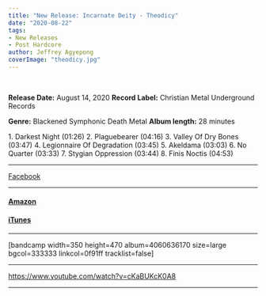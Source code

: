 ```yaml
---
title: "New Release: Incarnate Deity - Theodicy"
date: "2020-08-22"
tags:
- New Releases
- Post Hardcore
author: Jeffrey Agyepong
coverImage: "theodicy.jpg"
---
```


 

**Release Date:** August 14, 2020 **Record Label:** Christian Metal Underground Records

**Genre:** Blackened Symphonic Death Metal **Album length:** 28 minutes

1\. Darkest Night (01:26) 2. Plaguebearer (04:16) 3. Valley Of Dry Bones (03:47) 4. Legionnaire Of Degradation (03:45) 5. Akeldama (03:03) 6. No Quarter (03:33) 7. Stygian Oppression (03:44) 8. Finis Noctis (04:53)

* * *

[Facebook](https://web.facebook.com/incarnatedeitySBM)

* * *

#### [Amazon](https://www.amazon.co.uk/Theodicy-Incarnate-Deity/dp/B08D6ZR7N4)

#### [iTunes](https://music.apple.com/ca/album/theodicy/1524123243)

* * *

\[bandcamp width=350 height=470 album=4060636170 size=large bgcol=333333 linkcol=0f91ff tracklist=false\]

* * *

https://www.youtube.com/watch?v=cKaBUKcK0A8

* * *

<div class="video-container"></div>